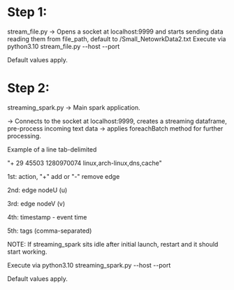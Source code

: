 # Step 1:
stream_file.py
-> Opens a socket at localhost:9999 and starts sending data reading them from file_path, default to <path>/Small_NetowrkData2.txt
Execute via python3.10 stream_file.py <path> --host <ip> --port <port>

Default values apply.

# Step 2:
streaming_spark.py
-> Main spark application.

-> Connects to the socket at localhost:9999, creates a streaming dataframe, pre-process incoming text data -> applies foreachBatch method for further processing.


Example of a line tab-delimited

 "+    29	45503	1280970074	linux,arch-linux,dns,cache"
 
 1st: action, "+" add or "-" remove edge
 
 2nd: edge nodeU (u)
 
 3rd: edge nodeV (v)
 
 4th: timestamp - event time
 
 5th: tags (comma-separated)
 

NOTE: If streaming_spark sits idle after initial launch, restart and it should start working.


Execute via python3.10 streaming_spark.py --host <ip> --port <port>

Default values apply.

